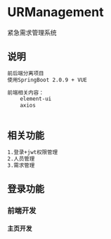 # URManagement
紧急需求管理系统

## 说明
```html
前后端分离项目
使用SpringBoot 2.0.9 + VUE

前端相关内容：
    element-ui
    axios
    


```

## 相关功能
```html
1.登录+jwt权限管理
2.人员管理
3.需求管理
```

## 登录功能
### 前端开发
#### 主页开发
```html
    



```
